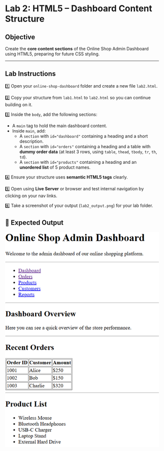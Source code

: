 # Lab 2: HTML5 – Dashboard Content Structure

## Objective

Create the **core content sections** of the Online Shop Admin Dashboard using HTML5, preparing for future CSS styling.

---

## Lab Instructions

1️⃣ Open your `online-shop-dashboard` folder and create a new file `lab2.html`.

2️⃣ Copy your structure from `lab1.html` to `lab2.html` so you can continue building on it.

3️⃣ Inside the `body`, add the following sections:

- A `main` tag to hold the main dashboard content.
- Inside `main`, add:
  - A `section` with `id="dashboard"` containing a heading and a short description.
  - A `section` with `id="orders"` containing a heading and a table with **dummy order data** (at least 3 rows, using `table`, `thead`, `tbody`, `tr`, `th`, `td`).
  - A `section` with `id="products"` containing a heading and an **unordered list** of 5 product names.

4️⃣ Ensure your structure uses **semantic HTML5 tags** clearly.

5️⃣ Open using **Live Server** or browser and test internal navigation by clicking on your nav links.

6️⃣ Take a screenshot of your output (`lab2_output.png`) for your lab folder.

## 📌 Expected Output
![](../images/lab2_output.png)  